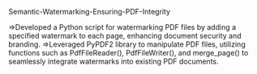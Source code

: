 Semantic-Watermarking-Ensuring-PDF-Integrity


=>Developed a Python script for watermarking PDF files by adding a specified watermark to each page, enhancing document security and branding.
=>Leveraged PyPDF2 library to manipulate PDF files, utilizing functions such as
PdfFileReader(), PdfFileWriter(), and merge_page() to seamlessly integrate watermarks into existing PDF documents.

